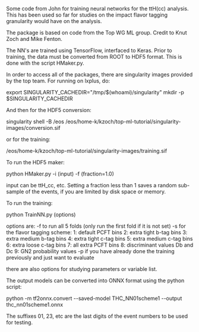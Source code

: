 Some code from John for training neural networks for the ttH(cc) analysis.
This has been used so far for studies on the impact flavor tagging granularity would have on the analysis.

The package is based on code from the Top WG ML group. Credit to Knut Zoch and Mike Fenton.

The NN's are trained using TensorFlow, interfaced to Keras. Prior to training, the data must be converted from ROOT to HDF5 format. This is done with the script HMaker.py.

In order to access all of the packages, there are singularity images provided by the top team. For running on lxplus, do:

export SINGULARITY_CACHEDIR="/tmp/$(whoami)/singularity"
mkdir -p $SINGULARITY_CACHEDIR

And then for the HDF5 conversion:

singularity shell -B /eos /eos/home-k/kzoch/top-ml-tutorial/singularity-images/conversion.sif 

or for the training:

/eos/home-k/kzoch/top-ml-tutorial/singularity-images/training.sif

To run the HDF5 maker:

python HMaker.py -i (input)  -f (fraction=1.0)

input can be ttH_cc, etc. Setting a fraction less than 1 saves a random sub-sample of the events, if you are limited by disk space or memory.

To  run the training:

python TrainNN.py (options)

options are:
-f to run all 5 folds (only run the first fold if it is not set)
-s for the flavor tagging scheme:
   1: default PCFT bins
   2: extra tight b-tag bins
   3: extra medium b-tag bins
   4: extra tight c-tag bins
   5: extra medium c-tag bins
   6: extra loose c-tag bins
   7: all extra PCFT bins
   8: discriminant values Db and Dc
   9: GN2 probability values
-p if you have already done the training previously and just want to evaluate

there are also options for studying parameters or variable list.

The output models can be converted into ONNX format using the python script:

python -m tf2onnx.convert --saved-model THC_NN01scheme1 --output thc_nn01scheme1.onnx

The suffixes 01, 23, etc are the last digits of the event numbers to be used for testing.